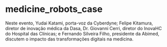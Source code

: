 # medicine_robots_case
Neste evento, Yudai Katami, porta-voz da Cyberdyne; Felipe Kitamura, diretor de inovação médica da Dasa, Dr. Giovanni Cerri, diretor do InovaHC do Hospital das Clínicas; e Fernando Silveira Filho, presidente da Abimed, discutem o impacto das transformações digitais na medicina. 
